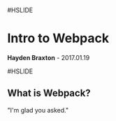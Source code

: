 #HSLIDE

# Intro to Webpack

<span class="primary"><strong>Hayden Braxton</strong></span> - 2017.01.19

#HSLIDE

## What is Webpack?

"I'm glad you asked."<!-- .element: class="fragment" -->